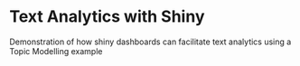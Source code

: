 # Text Analytics with Shiny
Demonstration of how shiny dashboards can facilitate text analytics using a Topic Modelling example
